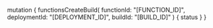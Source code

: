 mutation {
    functionsCreateBuild(
        functionId: "[FUNCTION_ID]",
        deploymentId: "[DEPLOYMENT_ID]",
        buildId: "[BUILD_ID]"
    ) {
        status
    }
}
